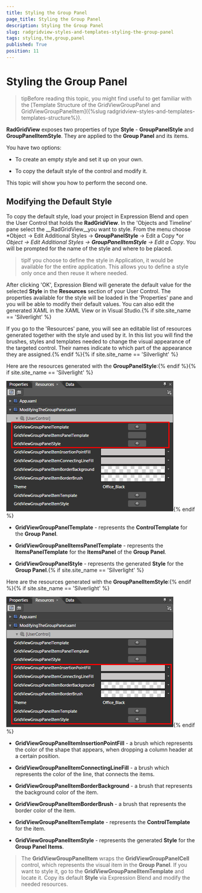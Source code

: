```yaml
---
title: Styling the Group Panel
page_title: Styling the Group Panel
description: Styling the Group Panel
slug: radgridview-styles-and-templates-styling-the-group-panel
tags: styling,the,group,panel
published: True
position: 11
---
```


# Styling the Group Panel



>tipBefore reading this topic, you might find useful to get familiar with the [Template Structure of the GridViewGroupPanel and GridViewGroupPanelItem]({%slug radgridview-styles-and-templates-templates-structure%}).

__RadGridView__ exposes two properties of type __Style__ - __GroupPanelStyle__ and __GroupPanelItemStyle__. They are applied to the __Group Panel__ and its items.

You have two options:

* To create an empty style and set it up on your own.

* To copy the default style of the control and modify it.

This topic will show you how to perform the second one.

## Modifying the Default Style

To copy the default style, load your project in Expression Blend and open the User Control that holds the __RadGridView__. In the 'Objects and Timeline' pane select the __RadGridView__you want to style. From the menu choose *Object -> Edit Additional Styles -> __GroupPanelStyle__ -> Edit a Copy *or *Object -> Edit Additional Styles -> __GroupPanelItemStyle__ -> Edit a Copy*. You will be prompted for the name of the style and where to be placed.

>tipIf you choose to define the style in Application, it would be available for the entire application. This allows you to define a style only once and then reuse it where needed.

After clicking 'OK', Expression Blend will generate the default value for the selected __Style__ in the __Resources__ section of your User Control. The properties available for the style will be loaded in the 'Properties' pane and you will be able to modify their default values. You can also edit the generated XAML in the XAML View or in Visual Studio.{% if site.site_name == 'Silverlight' %}

If you go to the 'Resources' pane, you will see an editable list of resources generated together with the style and used by it. In this list you will find the brushes, styles and templates needed to change the visual appearance of the targeted control. Their names indicate to which part of the appearance they are assigned.{% endif %}{% if site.site_name == 'Silverlight' %}

Here are the resources generated with the __GroupPanelStyle__:{% endif %}{% if site.site_name == 'Silverlight' %}

__![](images/RadGridView_Styling_the_GroupPanel_01.png)__{% endif %}

* __GridViewGroupPanelTemplate__ - represents the __ControlTemplate__ for the __Group Panel__.

* __GridViewGroupPanelItemsPanelTemplate__ - represents the __ItemsPanelTemplate__ for the __ItemsPanel__ of the __Group Panel__.

* __GridViewGroupPanelStyle__ - represents the generated __Style__ for the __Group Panel__.{% if site.site_name == 'Silverlight' %}

Here are the resources generated with the __GroupPanelItemStyle__:{% endif %}{% if site.site_name == 'Silverlight' %}

![](images/RadGridView_Styling_the_GroupPanel_02.png){% endif %}

* __GridViewGroupPanelItemInsertionPointFill__ - a brush which represents the color of the shape that appears, when dropping a column header at a certain position.

* __GridViewGroupPanelItemConnectingLineFill__ - a brush which represents the color of the line, that connects the items.

* __GridViewGroupPanelItemBorderBackground__ - a brush that represents the background color of the item.

* __GridViewGroupPanelItemBorderBrush__ - a brush that represents the border color of the item.

* __GridViewGroupPanelItemTemplate__ - represents the __ControlTemplate__ for the item.

* __GridViewGroupPanelItemStyle__ - represents the generated __Style__ for the __Group Panel Items__.

>The __GridViewGroupPanelItem__ wraps the __GridViewGroupPanelCell__ control, which represents the visual item in the __Group Panel__. If you want to style it, go to the __GridViewGroupPanelItemTemplate__ and locate it. Copy its default __Style__ via Expression Blend and modify the needed resources.
